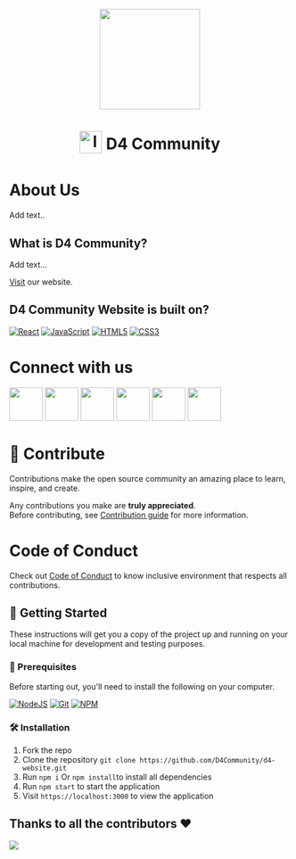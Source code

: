 
<p align="center">
<img src="https://github.com/D4Community/d4-website/blob/master/src/assets/logo.png" height="180" >
</p>

<h1  align= "center" id="logo"><a><img src="https://github.com/D4Community/d4-website/blob/master/src/assets/logo.png" height="40" style="vertical-align:middle;padding:0px 8px 10px 0px" alt="logo" />D4 Community</a></h1>

# About Us

Add text..

## What is D4 Community?

Add text...

<a href="https://d4community.netlify.app/">Visit</a> our website.

## D4 Community Website is built on?

[![React](https://img.shields.io/badge/react-%2320232a.svg?style=for-the-badge&logo=react&logoColor=%2361DAFB)](https://reactjs.org/)
[![JavaScript](https://img.shields.io/badge/javascript-%23323330.svg?style=for-the-badge&logo=javascript&logoColor=%23F7DF1E)](https://developer.mozilla.org/en-US/docs/Web/JavaScript)
[![HTML5](https://img.shields.io/badge/html5-%23E34F26.svg?style=for-the-badge&logo=html5&logoColor=white)](https://developer.mozilla.org/en-US/docs/Glossary/HTML5)
[![CSS3](https://img.shields.io/badge/css3-%231572B6.svg?style=for-the-badge&logo=css3&logoColor=white)](https://developer.mozilla.org/en-US/docs/Web/CSS)

# Connect with us

<a href="https://discord.com/invite/bCs4cpw9VS"><img src="https://img.icons8.com/color/2x/discord--v2.png" height="60px"></img></a>
<a href="https://github.com/D4Community"><img src="https://img.icons8.com/ios-glyphs/2x/github.png" height="60px"></img></a>
<a href="https://twitter.com/D4Community"><img src="https://img.icons8.com/fluency/2x/twitter.png" height="60px"></img></a>
<a href="https://www.linkedin.com/company/d4community/"><img src="https://img.icons8.com/fluency/2x/linkedin.png" height="60px"></img></a>
<a href="https://www.instagram.com/d4community"><img src="https://img.icons8.com/color/2x/instagram-new.png" height="60px"></img></a>
<a href="https://chat.whatsapp.com/Khwy3LEyjdX4Kx8VJ1MXmW"><img src="https://user-images.githubusercontent.com/112506922/220969822-06bf50ca-20df-4a8e-88f1-158b00783e92.png" height="60px"></img></a>

# 🧰 Contribute

Contributions make the open source community an amazing place to learn, inspire, and create.

Any contributions you make are **truly appreciated**.<br>
Before contributing, see <a href="https://github.com/D4Community/d4-website/blob/master/CONTRIBUTING.md">Contribution guide</a> for more information.

# Code of Conduct

Check out <a href="https://github.com/D4Community/d4-website/blob/master/CODE_OF_CONDUCT.md">Code of Conduct</a> to know inclusive environment that respects all contributions.

## 🚀 Getting Started

These instructions will get you a copy of the project up and running on your local machine for development and testing purposes.

### 🧾 Prerequisites

Before starting out, you'll need to install the following on your computer.

[![NodeJS](https://img.shields.io/badge/node.js-6DA55F?style=for-the-badge&logo=node.js&logoColor=white)](https://nodejs.org/en/download/)
[![Git](https://img.shields.io/badge/git-%23F05033.svg?style=for-the-badge&logo=git&logoColor=white)](https://git-scm.com/downloads)
[![NPM](https://img.shields.io/badge/NPM-%23000000.svg?style=for-the-badge&logo=npm&logoColor=white)](https://www.npmjs.com/)

### 🛠️ Installation

1. Fork the repo
2. Clone the repository `git clone https://github.com/D4Community/d4-website.git `
3. Run `npm i` Or `npm install`to install all dependencies
4. Run `npm start` to start the application
5. Visit `https://localhost:3000` to view the application

## Thanks to all the contributors ❤️

<img src="https://contrib.rocks/image?repo=D4Community/d4-website"/>

